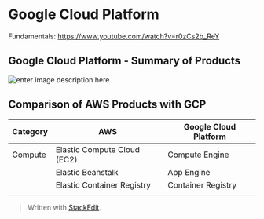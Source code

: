 
# Google Cloud Platform

Fundamentals: https://www.youtube.com/watch?v=r0zCs2b_ReY

## Google Cloud Platform - Summary of Products
![enter image description here](https://github.com/nagarajulu/inteview_prep_notes/blob/master/cloud/google-cloud-offering.PNG)

## Comparison of AWS Products with GCP

|Category| AWS | Google Cloud Platform |
|--|--|--|
|Compute| Elastic Compute Cloud (EC2) | Compute Engine  |
| | Elastic Beanstalk | App Engine |
| | Elastic Container Registry | Container Registry|
| | 


> Written with [StackEdit](https://stackedit.io/).
<!--stackedit_data:
eyJoaXN0b3J5IjpbNDExMDc4MDAxLDEwNzUxMDM0MSwtMTQ5NT
g1NzkzOSwxMTk1OTk5MDc5LC0xMzEzMTk0Mjg4LC00OTI4NzIy
NTFdfQ==
-->